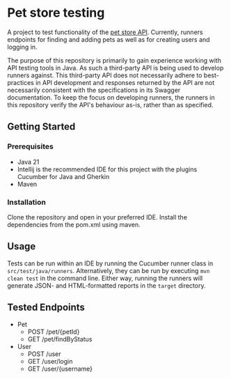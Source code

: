 # Pet store testing

A project to test functionality of the [pet store API](https://petstore3.swagger.io). Currently, runners endpoints for
finding and adding pets as well as for creating users and logging in.

The purpose of this repository is primarily to gain experience working with API testing tools in Java. As such a third-party API is being used to develop runners against. This third-party API does not necessarily adhere to best-practices in API development and responses returned by the API are not necessarily consistent with the specifications in its Swagger documentation. To keep the focus on developing runners, the runners in this repository verify the API's behaviour as-is, rather than as specified. 

## Getting Started

### Prerequisites

* Java 21
* Intellij is the recommended IDE for this project with the plugins Cucumber for Java and Gherkin
* Maven

### Installation

Clone the repository and open in your preferred IDE. Install the dependencies from the pom.xml using maven.

## Usage

Tests can be run within an IDE by running the Cucumber runner class in `src/test/java/runners`. Alternatively, they can be
run by executing `mvn clean test` in the command line. Either way, running the runners will generate JSON- and
HTML-formatted reports in the `target` directory.

## Tested Endpoints
- Pet
  - POST /pet/{petId}
  - GET /pet/findByStatus
- User
  - POST /user
  - GET /user/login
  - GET /user/{username}